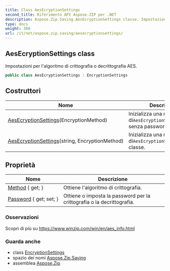 ```yaml
---
title: Class AesEcryptionSettings
second_title: Riferimento API Aspose.ZIP per .NET
description: Aspose.Zip.Saving.AesEcryptionSettings classe. Impostazioni per lalgoritmo di crittografia o decrittografia AES.
type: docs
weight: 360
url: /it/net/aspose.zip.saving/aesecryptionsettings/
---
```

## AesEcryptionSettings class

Impostazioni per l'algoritmo di crittografia o decrittografia AES.

```csharp
public class AesEcryptionSettings : EncryptionSettings
```

## Costruttori

| Nome | Descrizione |
| --- | --- |
| [AesEcryptionSettings](aesecryptionsettings/#constructor)(EncryptionMethod) | Inizializza una nuova istanza di`AesEcryptionSettings`classe senza password. |
| [AesEcryptionSettings](aesecryptionsettings/#constructor_1)(string, EncryptionMethod) | Inizializza una nuova istanza di`AesEcryptionSettings` classe. |

## Proprietà

| Nome | Descrizione |
| --- | --- |
| [Method](../../aspose.zip.saving/encryptionsettings/method/) { get; } | Ottiene l'algoritmo di crittografia. |
| [Password](../../aspose.zip.saving/encryptionsettings/password/) { get; set; } | Ottiene o imposta la password per la crittografia o la decrittografia. |

### Osservazioni

Scopri di più su https://www.winzip.com/win/en/aes_info.html

### Guarda anche

* class [EncryptionSettings](../encryptionsettings/)
* spazio dei nomi [Aspose.Zip.Saving](../../aspose.zip.saving/)
* assemblea [Aspose.Zip](../../)


